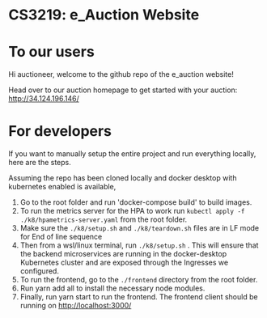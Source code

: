 # CS3219: e_Auction Website

# To our users

Hi auctioneer, welcome to the github repo of the e_auction website! 

Head over to our auction homepage to get started with your auction: http://34.124.196.146/

# For developers 

If you want to manually setup the entire project and run everything locally, here are the steps.

Assuming the repo has been cloned locally and docker desktop with kubernetes enabled is available, 

1. Go to the root folder and run 'docker-compose build' to build images. 
2. To run the metrics server for the HPA to work run `kubectl apply -f ./k8/hpametrics-server.yaml` from the root folder.
3. Make sure the `./k8/setup.sh` and `./k8/teardown.sh` files are in LF mode for End of line sequence
4. Then from a wsl/linux terminal, run `./k8/setup.sh` . This will ensure that the backend microservices are running in the docker-desktop Kubernetes cluster and are exposed through the Ingresses we configured.
4. To run the frontend, go to the `./frontend` directory from the root folder.
5. Run yarn add all to install the necessary node modules.
6. Finally, run yarn start to run the frontend. The frontend client should be running on [http://localhost:3000/](http://localhost:3000/)


